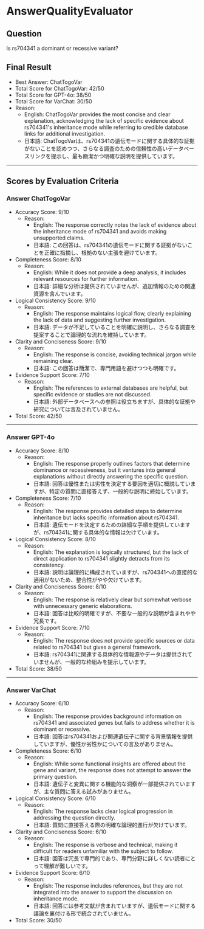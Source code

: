 # AnswerQualityEvaluator

## Question

Is rs704341 a dominant or recessive variant?

## Final Result

- Best Answer: ChatTogoVar
- Total Score for ChatTogoVar: 42/50
- Total Score for GPT-4o: 38/50
- Total Score for VarChat: 30/50
- Reason:
  - English: ChatTogoVar provides the most concise and clear explanation, acknowledging the lack of specific evidence about rs704341's inheritance mode while referring to credible database links for additional investigation.
  - 日本語: ChatTogoVarは、rs704341の遺伝モードに関する具体的な証拠がないことを認めつつ、さらなる調査のための信頼性の高いデータベースリンクを提示し、最も簡潔かつ明確な説明を提供しています。

---

## Scores by Evaluation Criteria

### Answer ChatTogoVar
- Accuracy Score: 9/10
  - Reason: 
    - English: The response correctly notes the lack of evidence about the inheritance mode of rs704341 and avoids making unsupported claims.
    - 日本語: この回答は、rs704341の遺伝モードに関する証拠がないことを正確に指摘し、根拠のない主張を避けています。
- Completeness Score: 8/10
  - Reason: 
    - English: While it does not provide a deep analysis, it includes relevant resources for further information.
    - 日本語: 詳細な分析は提供されていませんが、追加情報のための関連資源を含んでいます。
- Logical Consistency Score: 9/10
  - Reason: 
    - English: The response maintains logical flow, clearly explaining the lack of data and suggesting further investigation.
    - 日本語: データが不足していることを明確に説明し、さらなる調査を提案することで論理的な流れを維持しています。
- Clarity and Conciseness Score: 9/10
  - Reason: 
    - English: The response is concise, avoiding technical jargon while remaining clear.
    - 日本語: この回答は簡潔で、専門用語を避けつつも明確です。
- Evidence Support Score: 7/10
  - Reason: 
    - English: The references to external databases are helpful, but specific evidence or studies are not discussed.
    - 日本語: 外部データベースへの参照は役立ちますが、具体的な証拠や研究については言及されていません。
- Total Score: 42/50

---

### Answer GPT-4o
- Accuracy Score: 8/10
  - Reason: 
    - English: The response properly outlines factors that determine dominance or recessiveness, but it ventures into general explanations without directly answering the specific question.
    - 日本語: 回答は優性または劣性を決定する要因を適切に概説していますが、特定の質問に直接答えず、一般的な説明に終始しています。
- Completeness Score: 7/10
  - Reason: 
    - English: The response provides detailed steps to determine inheritance but lacks specific information about rs704341.
    - 日本語: 遺伝モードを決定するための詳細な手順を提供していますが、rs704341に関する具体的な情報は欠けています。
- Logical Consistency Score: 8/10
  - Reason: 
    - English: The explanation is logically structured, but the lack of direct application to rs704341 slightly detracts from its consistency.
    - 日本語: 説明は論理的に構成されていますが、rs704341への直接的な適用がないため、整合性がやや欠けています。
- Clarity and Conciseness Score: 8/10
  - Reason: 
    - English: The response is relatively clear but somewhat verbose with unnecessary generic elaborations.
    - 日本語: 回答は比較的明確ですが、不要な一般的な説明が含まれやや冗長です。
- Evidence Support Score: 7/10
  - Reason: 
    - English: The response does not provide specific sources or data related to rs704341 but gives a general framework.
    - 日本語: rs704341に関連する具体的な情報源やデータは提供されていませんが、一般的な枠組みを提示しています。
- Total Score: 38/50

---

### Answer VarChat
- Accuracy Score: 6/10
  - Reason: 
    - English: The response provides background information on rs704341 and associated genes but fails to address whether it is dominant or recessive.
    - 日本語: 回答はrs704341および関連遺伝子に関する背景情報を提供していますが、優性か劣性かについての言及がありません。
- Completeness Score: 6/10
  - Reason: 
    - English: While some functional insights are offered about the gene and variant, the response does not attempt to answer the primary question.
    - 日本語: 遺伝子と変異に関する機能的な洞察が一部提供されていますが、主な質問に答える試みがありません。
- Logical Consistency Score: 6/10
  - Reason: 
    - English: The response lacks clear logical progression in addressing the question directly.
    - 日本語: 質問に直接答える際の明確な論理的進行が欠けています。
- Clarity and Conciseness Score: 6/10
  - Reason: 
    - English: The response is verbose and technical, making it difficult for readers unfamiliar with the subject to follow.
    - 日本語: 回答は冗長で専門的であり、専門分野に詳しくない読者にとって理解が難しいです。
- Evidence Support Score: 6/10
  - Reason: 
    - English: The response includes references, but they are not integrated into the answer to support the discussion on inheritance mode.
    - 日本語: 回答には参考文献が含まれていますが、遺伝モードに関する議論を裏付ける形で統合されていません。
- Total Score: 30/50